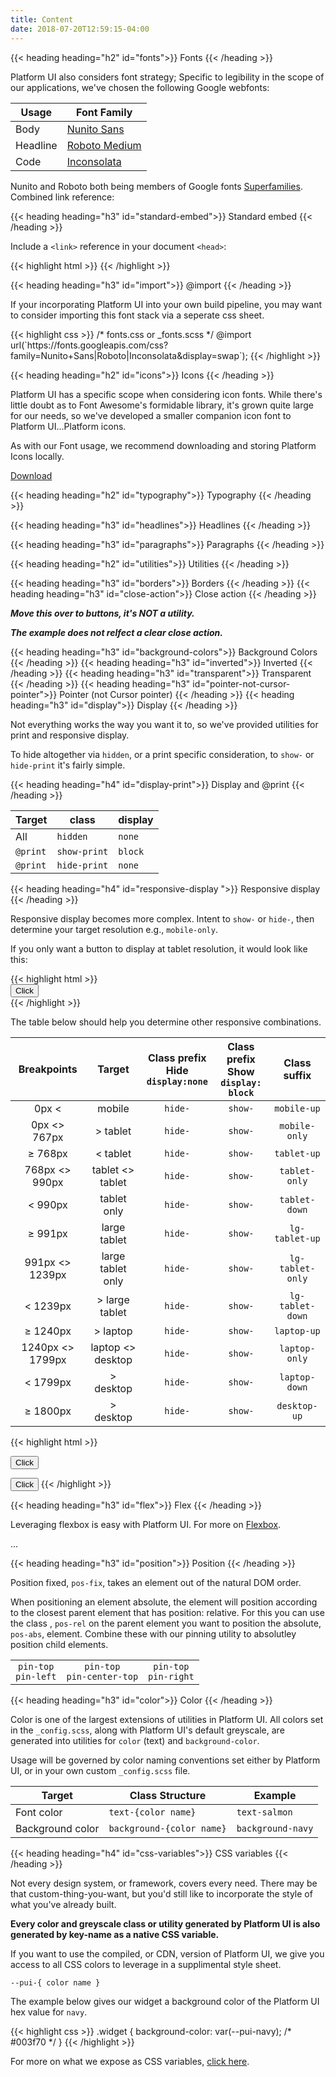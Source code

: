 ```yaml
---
title: Content
date: 2018-07-20T12:59:15-04:00
---
```

{{< heading heading="h2" id="fonts">}}
Fonts
{{< /heading >}}

Platform UI also considers font strategy; Specific to legibility in the scope of our applications, we've chosen the following Google webfonts:

| Usage | Font Family |
|----------|-------------------------------------------------------------|
| Body     | [Nunito Sans](https://fonts.google.com/specimen/Nunito+Sans)|
| Headline | [Roboto Medium](https://fonts.google.com/specimen/Roboto)|
| Code     | [Inconsolata](https://fonts.google.com/specimen/Inconsolata) |


Nunito and Roboto both being members of Google fonts [Superfamilies](https://fonts.google.com/featured/Superfamilies). Combined link reference:

{{< heading heading="h3" id="standard-embed">}}
Standard embed
{{< /heading >}}

Include a `<link>` reference in your document `<head>`:

<div class="mb-4">
{{< highlight html >}}
<link href="https://fonts.googleapis.com/css?family=Nunito+Sans|Roboto|Inconsolata&display=swap" rel="stylesheet">
{{< /highlight >}}
</div>

{{< heading heading="h3" id="import">}}
@import
{{< /heading >}}

If your incorporating Platform UI into your own build pipeline, you may want to consider importing this font stack via a seperate css sheet.

<div class="mb-4">
{{< highlight css >}}
/* fonts.css or _fonts.scss */
@import url(`https://fonts.googleapis.com/css?family=Nunito+Sans|Roboto|Inconsolata&display=swap`);
{{< /highlight >}}
</div>

{{< heading heading="h2" id="icons">}}
Icons
{{< /heading >}}

Platform UI has a specific scope when considering icon fonts. While there's little doubt as to Font Awesome's formidable library, it's grown quite large for our needs, so we've developed a smaller companion icon font to Platform UI...Platform icons.


As with our Font usage, we recommend downloading and storing Platform Icons locally.

[Download]()

{{< heading heading="h2" id="typography">}}
Typography
{{< /heading >}}

{{< heading heading="h3" id="headlines">}}
Headlines
{{< /heading >}}

{{< heading heading="h3" id="paragraphs">}}
Paragraphs
{{< /heading >}}

{{< heading heading="h2" id="utilities">}}
Utilities
{{< /heading >}}

{{< heading heading="h3" id="borders">}}
Borders
{{< /heading >}}
{{< heading heading="h3" id="close-action">}}
Close action
{{< /heading >}}

_**Move this over to buttons, it's NOT a utility.**_

_**The example does not relfect a clear close action.**_

{{< heading heading="h3" id="background-colors">}}
Background Colors
{{< /heading >}}
{{< heading heading="h3" id="inverted">}}
Inverted
{{< /heading >}}
{{< heading heading="h3" id="transparent">}}
Transparent
{{< /heading >}}
{{< heading heading="h3" id="pointer-not-cursor-pointer">}}
Pointer (not Cursor pointer)
{{< /heading >}}
{{< heading heading="h3" id="display">}}
Display
{{< /heading >}}

Not everything works the way you want it to, so we've provided utilities for print and responsive display.

To hide altogether via `hidden`, or a print specific consideration, to `show-` or `hide-print` it's fairly simple.

{{< heading heading="h4" id="display-print">}}
Display and @print
{{< /heading >}}

| Target    | class        | display |
|-----------|--------------|---------|
| All       | `hidden`     | `none`  |
| `@print`  | `show-print` | `block` |
| `@print`  | `hide-print` | `none`  |

{{< heading heading="h4" id="responsive-display ">}}
Responsive display 
{{< /heading >}}

Responsive display becomes more complex. Intent to `show-` or `hide-`, then determine your target resolution e.g., `mobile-only`. 

If you only want a button to display at tablet resolution, it would look like this:

<div class="mb-4">
{{< highlight html >}}
<div class="block-container">
  <button class="button hide-tablet-only show-laptop-up">Click</button>
</div>
{{< /highlight >}}
</div>

The table below should help you determine other responsive combinations.

| Breakpoints            | Target                 | Class prefix<br>Hide<br>`display:none` | Class prefix<br>Show<br>`display: block`            | Class suffix     |
|:----------------------:|:----------------------:|:--------------------:|:---------------:|:----------------:| 
| 0px &lt;         	     | mobile                 | `hide-`              | `show-`         | `mobile-up`      |
| 0px &lt;&gt; 767px     | &gt; tablet            | `hide-`              | `show-`         | `mobile-only`    |
| &ge; 768px             | &lt; tablet            | `hide-`              | `show-`         | `tablet-up`      |
| 768px &lt;&gt; 990px   | tablet &lt;&gt; tablet | `hide-`              | `show-`         | `tablet-only`    |
| &lt; 990px             | tablet only            | `hide-`              | `show-`         | `tablet-down`    |
| &ge; 991px             | large tablet           | `hide-`              | `show-`         | `lg-tablet-up`   |
| 991px &lt;&gt; 1239px  | large tablet only      | `hide-`              | `show-`         | `lg-tablet-only` |
| &lt; 1239px            | &gt; large tablet      | `hide-`              | `show-`         | `lg-tablet-down` |
| &ge; 1240px            | &gt; laptop            | `hide-`              | `show-`         | `laptop-up`      |
| 1240px &lt;&gt; 1799px | laptop &lt;&gt; desktop| `hide-`              | `show-`         | `laptop-only`    |
| &lt; 1799px            | &gt; desktop           | `hide-`              | `show-`         | `laptop-down`    |
| &ge; 1800px            | &gt; desktop           | `hide-`              | `show-`         | `desktop-up`     |


<div class="mb-4">
{{< highlight html >}}
<!-- 
The button will be hidden at laptop resolution and greater, 
It will be displayed lg-laptop and lower
-->

<button class="hide-laptop-up">Click</button>

<!-- 
The button will be show only on mobile resolution.
-->

<button class="show-mobile-only">Click</button>
{{< /highlight >}}
</div>

{{< heading heading="h3" id="flex">}}
Flex
{{< /heading >}}

Leveraging flexbox is easy with Platform UI. For more on [Flexbox](https://css-tricks.com/snippets/css/a-guide-to-flexbox/).

...

{{< heading heading="h3" id="position">}}
Position
{{< /heading >}}

Position fixed, `pos-fix`, takes an element out of the natural DOM order.

When positioning an element absolute, the element will position according to the closest parent element that has position: relative. For this you can use the class , `pos-rel` on the parent element you want to position the absolute, `pos-abs`, element. Combine these with our pinning utility to absolutley position child elements.

||||
|:---:|:---:|:---:|
|`pin-top` <br>`pin-left` | `pin-top`<br>`pin-center-top` | `pin-top`<br>`pin-right` |




{{< heading heading="h3" id="color">}}
Color
{{< /heading >}}

Color is one of the largest extensions of utilities in Platform UI. All colors set in the `_config.scss`, along with Platform UI's default greyscale, are generated into utilities for `color` (text) and `background-color`. 

Usage will be governed by color naming conventions set either by Platform UI, or in your own custom `_config.scss` file.


| Target | Class Structure | Example |
|-------|-----------|---------|
| Font color | `text-{color name}` | `text-salmon`|
| Background color | `background-{color name}` | `background-navy`|


{{< heading heading="h4" id="css-variables">}}
CSS variables
{{< /heading >}}

Not every design system, or framework, covers every need. There may be that custom-thing-you-want, but you'd still like to incorporate the style of what you've already built.

**Every color and greyscale class or utility generated by Platform UI is also generated by key-name as a native CSS variable.**

If you want to use the compiled, or CDN, version of Platform UI, we give you access to all CSS colors to leverage in a supplimental style sheet.

`--pui-{ color name }`

The example below gives our widget a background color of the Platform UI hex value for `navy`. 

<div class="mb-4">
{{< highlight css >}}
.widget {
  background-color: var(--pui-navy); /* #003f70 */
}
{{< /highlight >}}
</div>

For more on what we expose as CSS variables, [click here]().